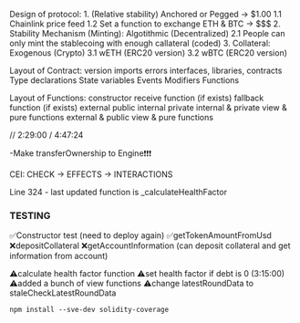 Design of protocol:
    1. (Relative stability) Anchored or Pegged -> $1.00
        1.1 Chainlink price feed
        1.2 Set a function to exchange ETH & BTC -> $$$
    2. Stability Mechanism (Minting): Algotithmic (Decentralized)
        2.1 People can only mint the stablecoing with enough callateral (coded)
    3. Collateral: Exogenous (Crypto)
        3.1 wETH (ERC20 version)
        3.2 wBTC (ERC20 version)


Layout of Contract:
version
imports
errors
interfaces, libraries, contracts
Type declarations
State variables
Events
Modifiers
Functions

Layout of Functions:
constructor
receive function (if exists)
fallback function (if exists)
external
public
internal
private
internal & private view & pure functions
external & public view & pure functions

// 2:29:00 / 4:47:24

-Make transferOwnership to Engine❗❗❗

CEI: CHECK -> EFFECTS -> INTERACTIONS

Line 324 - last updated function is _calculateHealthFactor


### TESTING
✅Constructor test (need to deploy again)
✅getTokenAmountFromUsd
❌depositCollateral
❌getAccountInformation (can deposit collateral and get information from account)


⚠️calculate health factor function
⚠️set health factor if debt is 0 (3:15:00)
⚠️added a bunch of view functions
⚠️change latestRoundData to staleCheckLatestRoundData

```shell 
npm install --sve-dev solidity-coverage 
```


